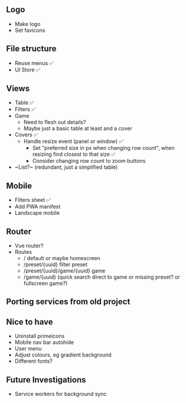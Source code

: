 ## Logo

- Make logo
- Set favicons

## File structure

- Reuse menus ✅
- UI Store ✅

## Views

- Table ✅
- Filters ✅
- Game
  - Need to flesh out details?
  - Maybe just a basic table at least and a cover
- Covers ✅
  - Handle resize event (panel or window) ✅
    - Set "preferred size in px when changing row count", when resizing find closest to that size ✅
    - Consider changing row count to zoom buttons
- ~List?~ (redundant, just a simplified table)

## Mobile

- Filters sheet ✅
- Add PWA manifest
- Landscape mobile

## Router

- Vue router?
- Routes
  - / default or maybe homescreen
  - /preset/{uuid} filter preset
  - /preset/{uuid}/game/{uuid} game
  - /game/{uuid} (quick search direct to game or missing preset? or fullscreen game?)

## Porting services from old project

## Nice to have

- Uninstall primeicons
- Mobile nav bar autohide
- User menu
- Adjust colours, eg gradient background
- Different fonts?

## Future Investigations

- Service workers for background sync
